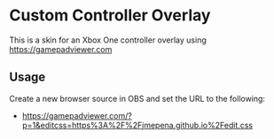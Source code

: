 # Custom Controller Overlay
This is a skin for an Xbox One controller overlay using https://gamepadviewer.com

## Usage
Create a new browser source in OBS and set the URL to the following:
* https://gamepadviewer.com/?p=1&editcss=https%3A%2F%2Fjmepena.github.io%2Fedit.css

